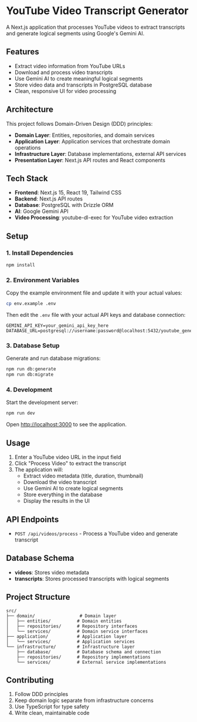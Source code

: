 # YouTube Video Transcript Generator

A Next.js application that processes YouTube videos to extract transcripts and generate logical segments using Google's Gemini AI.

## Features

-   Extract video information from YouTube URLs
-   Download and process video transcripts
-   Use Gemini AI to create meaningful logical segments
-   Store video data and transcripts in PostgreSQL database
-   Clean, responsive UI for video processing

## Architecture

This project follows Domain-Driven Design (DDD) principles:

-   **Domain Layer**: Entities, repositories, and domain services
-   **Application Layer**: Application services that orchestrate domain operations
-   **Infrastructure Layer**: Database implementations, external API services
-   **Presentation Layer**: Next.js API routes and React components

## Tech Stack

-   **Frontend**: Next.js 15, React 19, Tailwind CSS
-   **Backend**: Next.js API routes
-   **Database**: PostgreSQL with Drizzle ORM
-   **AI**: Google Gemini API
-   **Video Processing**: youtube-dl-exec for YouTube video extraction

## Setup

### 1. Install Dependencies

```bash
npm install
```

### 2. Environment Variables

Copy the example environment file and update it with your actual values:

```bash
cp env.example .env
```

Then edit the `.env` file with your actual API keys and database connection:

```env
GEMINI_API_KEY=your_gemini_api_key_here
DATABASE_URL=postgresql://username:password@localhost:5432/youtube_generator
```

### 3. Database Setup

Generate and run database migrations:

```bash
npm run db:generate
npm run db:migrate
```

### 4. Development

Start the development server:

```bash
npm run dev
```

Open [http://localhost:3000](http://localhost:3000) to see the application.

## Usage

1. Enter a YouTube video URL in the input field
2. Click "Process Video" to extract the transcript
3. The application will:
    - Extract video metadata (title, duration, thumbnail)
    - Download the video transcript
    - Use Gemini AI to create logical segments
    - Store everything in the database
    - Display the results in the UI

## API Endpoints

-   `POST /api/videos/process` - Process a YouTube video and generate transcript

## Database Schema

-   **videos**: Stores video metadata
-   **transcripts**: Stores processed transcripts with logical segments

## Project Structure

```
src/
├── domain/                 # Domain layer
│   ├── entities/          # Domain entities
│   ├── repositories/      # Repository interfaces
│   └── services/          # Domain service interfaces
├── application/           # Application layer
│   └── services/          # Application services
└── infrastructure/        # Infrastructure layer
    ├── database/          # Database schema and connection
    ├── repositories/      # Repository implementations
    └── services/          # External service implementations
```

## Contributing

1. Follow DDD principles
2. Keep domain logic separate from infrastructure concerns
3. Use TypeScript for type safety
4. Write clean, maintainable code
